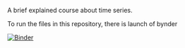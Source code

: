 A brief explained course about time series.

To run the files in this repository, there is launch of bynder

[![Binder](https://mybinder.org/badge_logo.svg)](https://mybinder.org/v2/gh/PhysTony/9MDa3e4_TSA_Python/main)
